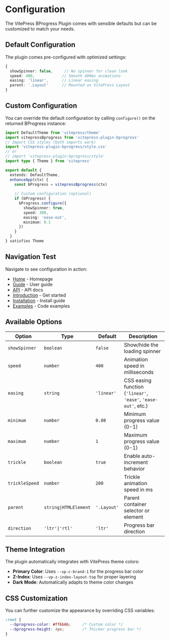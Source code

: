 # Configuration

The VitePress BProgress Plugin comes with sensible defaults but can be customized to match your needs.

## Default Configuration

The plugin comes pre-configured with optimized settings:

```ts
{
  showSpinner: false,     // No spinner for clean look
  speed: 400,            // Smooth 400ms animations
  easing: 'linear',      // Linear easing
  parent: '.Layout'      // Mounted on VitePress Layout
}
```

## Custom Configuration

You can override the default configuration by calling `configure()` on the returned BProgress instance:

```ts
import DefaultTheme from 'vitepress/theme'
import vitepressBprogress from 'vitepress-plugin-bprogress'
// Import CSS styles (both imports work)
import 'vitepress-plugin-bprogress/style.css'
// or
// import 'vitepress-plugin-bprogress/style'
import type { Theme } from 'vitepress'

export default {
  extends: DefaultTheme,
  enhanceApp(ctx) {
    const bProgress = vitepressBprogress(ctx)
    
    // Custom configuration (optional)
    if (bProgress) {
      bProgress.configure({
        showSpinner: true,
        speed: 300,
        easing: 'ease-out',
        minimum: 0.1
      })
    }
  }
} satisfies Theme
```

## Navigation Test

Navigate to see configuration in action:

- [Home](/) - Homepage
- [Guide](/guide) - User guide  
- [API](/api) - API docs
- [Introduction](/introduction) - Get started
- [Installation](/installation) - Install guide
- [Examples](/examples) - Code examples

## Available Options

| Option | Type | Default | Description |
|--------|------|---------|-------------|
| `showSpinner` | `boolean` | `false` | Show/hide the loading spinner |
| `speed` | `number` | `400` | Animation speed in milliseconds |
| `easing` | `string` | `'linear'` | CSS easing function (`'linear'`, `'ease'`, `'ease-out'`, etc.) |
| `minimum` | `number` | `0.08` | Minimum progress value (0-1) |
| `maximum` | `number` | `1` | Maximum progress value (0-1) |
| `trickle` | `boolean` | `true` | Enable auto-increment behavior |
| `trickleSpeed` | `number` | `200` | Trickle animation speed in ms |
| `parent` | `string\|HTMLElement` | `'.Layout'` | Parent container selector or element |
| `direction` | `'ltr'\|'rtl'` | `'ltr'` | Progress bar direction |

## Theme Integration

The plugin automatically integrates with VitePress theme colors:

- **Primary Color**: Uses `--vp-c-brand-1` for the progress bar color
- **Z-Index**: Uses `--vp-z-index-layout-top` for proper layering
- **Dark Mode**: Automatically adapts to theme color changes

## CSS Customization

You can further customize the appearance by overriding CSS variables:

```css
:root {
  --bprogress-color: #ff6b6b;     /* Custom color */
  --bprogress-height: 4px;        /* Thicker progress bar */
}
```